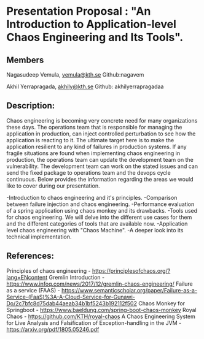 # Presentation Proposal :  "An Introduction to Application-level Chaos Engineering and Its Tools".

## Members
Nagasudeep Vemula, vemula@kth.se
Github:nagavem

Akhil Yerrapragada, akhily@kth.se
Github: akhilyerrapragadaa

## Description:
Chaos engineering is becoming very concrete need for many organizations these days. The operations team that is responsible for managing the application in production, can inject controlled perturbation to see how the application is reacting to it. The ultimate target here is to make the application resilient to any kind of failures in production systems. If any fragile situations are found when implementing chaos engineering in production, the operations team can update the development team on the vulnerability. The development team can work on the stated issues and can send the fixed package to operations team and the devops cycle continuous. Below provides the information regarding the areas we would like to cover during our presentation.

 -Introduction to chaos engineering and it's principles. 
 -Comparison between failure injection and chaos engineering.
 -Performance evaluation of a spring application using chaos monkey and its drawbacks.
 -Tools used for chaos engineering. We will delve into the different use cases for them and the different   categories of tools that are available now.
 -Application level chaos engineering with "Chaos Machine".
 -A deeper look into its technical implementation.

 
 ## References:
 
 Principles of chaos engineering - https://principlesofchaos.org/?lang=ENcontent
 Gremlin Introduction - https://www.infoq.com/news/2017/12/gremlin-chaos-engineering/
 Failure as a service (FAAS) - https://www.semanticscholar.org/paper/Failure-as-a-Service-(FaaS)%3A-A-Cloud-Service-for-Gunawi-Do/2c7bfc8d75dab44aeab34b1bf5243b192112f502
 Chaos Monkey for Springboot - https://www.baeldung.com/spring-boot-chaos-monkey
 Royal Chaos - https://github.com/KTH/royal-chaos
 A Chaos Engineering System for Live Analysis and Falsification of Exception-handling in the JVM - https://arxiv.org/pdf/1805.05246.pdf
